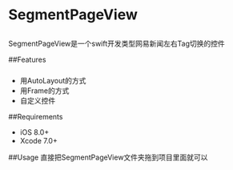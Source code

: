 # SegmentPageView
##
SegmentPageView是一个swift开发类型网易新闻左右Tag切换的控件

##Features
###
* 用AutoLayout的方式
* 用Frame的方式
* 自定义控件

##Requirements
* iOS 8.0+
* Xcode 7.0+

##Usage
直接把SegmentPageView文件夹拖到项目里面就可以

